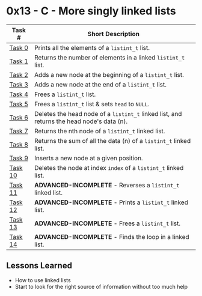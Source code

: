  # 0x13 - C - More singly linked lists
Task # | Short Description
-------|------------
[Task 0](0-print_listint.c) | Prints all the elements of a `listint_t` list.
[Task 1](1-listint_len.c) | Returns the number of elements in a linked `listint_t` list.
[Task 2](2-add_nodeint.c) | Adds a new node at the beginning of a `listint_t` list.
[Task 3](3-add_nodeint_end.c) | Adds a new node at the end of a `listint_t` list.
[Task 4](4-free_listint.c) | Frees a `listint_t` list.
[Task 5](5-free_listint2.c) | Frees a `listint_t` list & sets `head` to `NULL`.
[Task 6](6-pop_listint.c) | Deletes the head node of a `listint_t` linked list, and returns the head node's data (n).
[Task 7](7-get_nodeint.c) | Returns the nth node of a `listint_t` linked list.
[Task 8](8-sum_listint.c) | Returns the sum of all the data (n) of a `listint_t` linked list.
[Task 9](9-insert_nodeint.c) | Inserts a new node at a given position.
[Task 10](10-delete_nodeint.c) | Deletes the node at index `index` of a `listint_t` linked list.
[Task 11](100-reverse_listint.c) | **ADVANCED-INCOMPLETE** - Reverses a `listint_t` linked list.
[Task 12](101-print_listint_safe.c) | **ADVANCED-INCOMPLETE** - Prints a `listint_t` linked list.
[Task 13](102-free_listint_safe.c) | **ADVANCED-INCOMPLETE** - Frees a `listint_t` list.
[Task 14](103-find_loop.c) | **ADVANCED-INCOMPLETE** - Finds the loop in a linked list.

 ## Lessons Learned
* How to use linked lists
* Start to look for the right source of information without too much help
